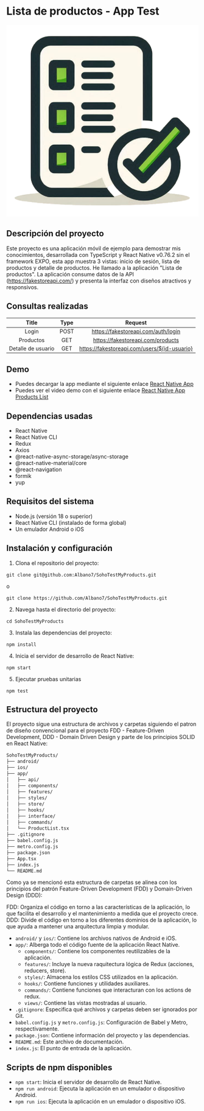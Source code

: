 # Lista de productos - App Test
![Descripción de la imagen](./assets/ListadoProductos_logo.png)

## Descripción del proyecto
Este proyecto es una aplicación móvil de ejemplo para demostrar mis conocimientos, desarrollada con TypeScript y React Native v0.76.2 sin el framework EXPO, esta app muestra 3 vistas: inicio de sesión, lista de productos y detalle de productos. He llamado a la aplicación "Lista de productos". La aplicación consume datos de la API (https://fakestoreapi.com/) y presenta la interfaz con diseños atractivos y responsivos.

## Consultas realizadas

| Title | Type    | Request |
| :---:   | :---: | :---: |
| Login | POST   | https://fakestoreapi.com/auth/login   |
| Productos | GET   | https://fakestoreapi.com/products   |
| Detalle de usuario | GET   | https://fakestoreapi.com/users/${id-usuario}   |


## Demo
- Puedes decargar la app mediante el siguiente enlace [React Native App](https://drive.google.com/file/d/1lSV4pReliv7Sd-basRY58WEIONKsxqZO/view?usp=sharing) 
- Puedes ver el video demo con el siguiente enlace [React Native App Products List](https://drive.google.com/file/d/11aoh6ycK9ZKNcbPCY8NQppopPF2AwNUd/view?usp=sharing) 

## Dependencias usadas
- React Native
- React Native CLI
- Redux
- Axios
- @react-native-async-storage/async-storage
- @react-native-material/core
- @react-navigation
- formik
- yup

## Requisitos del sistema
- Node.js (versión 18 o superior)
- React Native CLI (instalado de forma global)
- Un emulador Android o iOS 

## Instalación y configuración

1. Clona el repositorio del proyecto:
```
git clone git@github.com:Albano7/SohoTestMyProducts.git
```
o
```
git clone https://github.com/Albano7/SohoTestMyProducts.git
```

2. Navega hasta el directorio del proyecto:
```
cd SohoTestMyProducts
```

3. Instala las dependencias del proyecto:
```
npm install
```

4. Inicia el servidor de desarrollo de React Native:
```
npm start
```

5. Ejecutar pruebas unitarias
```
npm test
```

## Estructura del proyecto
El proyecto sigue una estructura de archivos y carpetas siguiendo el patron de diseño convencional para el proyecto FDD -  Feature-Driven Development, DDD - Domain Driven Design y parte de los principios SOLID en React Native:

```
SohoTestMyProducts/
├── android/
├── ios/
├── app/
│   ├── api/
│   ├── components/
│   ├── features/
│   ├── styles/
│   ├── store/
│   ├── hooks/
│   ├── interface/
│   ├── commands/
│   └── ProductList.tsx
├── .gitignore
├── babel.config.js
├── metro.config.js
├── package.json
├── App.tsx
├── index.js
└── README.md
```

Como ya se mencionó esta estructura de carpetas se alinea con los principios del patrón Feature-Driven Development (FDD) y Domain-Driven Design (DDD):

FDD: Organiza el código en torno a las características de la aplicación, lo que facilita el desarrollo y el mantenimiento a medida que el proyecto crece.
DDD: Divide el código en torno a los diferentes dominios de la aplicación, lo que ayuda a mantener una arquitectura limpia y modular.

- `android/` y `ios/`: Contiene los archivos nativos de Android e iOS.
- `app/`: Alberga todo el código fuente de la aplicación React Native.
  - `components/`: Contiene los componentes reutilizables de la aplicación.
  - `features/`: Incluye la nueva raquitectura lógica de Redux (acciones, reducers, store).
  - `styles/`: Almacena los estilos CSS utilizados en la aplicación.
  - `hooks/`: Contiene funciones y utilidades auxiliares.
  - `commands/`: Contiene funciones que interacturan con los actions de redux.
  - `views/`: Contiene las vistas mostradas al usuario.
- `.gitignore`: Especifica qué archivos y carpetas deben ser ignorados por Git.
- `babel.config.js` y `metro.config.js`: Configuración de Babel y Metro, respectivamente.
- `package.json`: Contiene información del proyecto y las dependencias.
- `README.md`: Este archivo de documentación.
- `index.js`: El punto de entrada de la aplicación.

## Scripts de npm disponibles

- `npm start`: Inicia el servidor de desarrollo de React Native.
- `npm run android`: Ejecuta la aplicación en un emulador o dispositivo Android.
- `npm run ios`: Ejecuta la aplicación en un emulador o dispositivo iOS.

